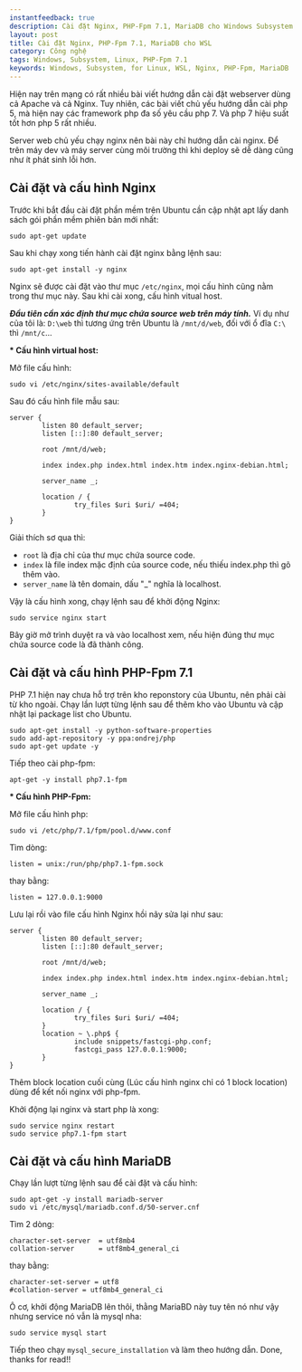 ```yaml
---
instantfeedback: true
description: Cài đặt Nginx, PHP-Fpm 7.1, MariaDB cho Windows Subsystem for Linux
layout: post
title: Cài đặt Nginx, PHP-Fpm 7.1, MariaDB cho WSL
category: Công nghệ
tags: Windows, Subsystem, Linux, PHP-Fpm 7.1
keywords: Windows, Subsystem, for Linux, WSL, Nginx, PHP-Fpm, MariaDB
---
```



Hiện nay trên mạng có rất nhiều bài viết hướng dẫn cài đặt webserver dùng cả Apache và cả Nginx. Tuy nhiên, các bài viết chủ yếu hướng dẫn cài php 5, mà hiện nay các framework php đa số yêu cầu php 7. Và php 7 hiệu suất tốt hơn php 5 rất nhiều.

Server web chủ yếu chạy nginx nên bài này chỉ hướng dẫn cài nginx. Để trên máy dev và máy server cùng môi trường thì khi deploy sẽ dễ dàng cũng như ít phát sinh lỗi hơn.

## Cài đặt và cấu hình Nginx

Trước khi bắt đầu cài đặt phần mềm trên Ubuntu cần cập nhật apt lấy danh sách gói phần mềm phiên bản mới nhất:

```
sudo apt-get update
```

Sau khi chạy xong tiến hành cài đặt nginx bằng lệnh sau:

```
sudo apt-get install -y nginx
```
Nginx sẽ được cài đặt vào thư mục `/etc/nginx`, mọi cấu hình cũng nằm trong thư mục này. Sau khi cài xong, cấu hình vitual host.

***Đầu tiên cần xác định thư mục chứa source web trên máy tính.***
Ví dụ như của tôi là: `D:\web` thì tương ứng trên Ubuntu là `/mnt/d/web`, đối với ổ đĩa `C:\` thì `/mnt/c`...

**\* Cấu hình virtual host:**

Mở file cấu hình:

```
sudo vi /etc/nginx/sites-available/default
```
Sau đó cấu hình file mẫu sau:
```
server {
        listen 80 default_server;
        listen [::]:80 default_server;

        root /mnt/d/web;

        index index.php index.html index.htm index.nginx-debian.html;

        server_name _;

        location / {
                try_files $uri $uri/ =404;
        }
}
```
Giải thích sơ qua thì:

- `root` là địa chỉ của thư mục chứa source code. 
- `index` là file index mặc định của source code, nếu thiếu index.php thì gõ thêm vào.
- `server_name` là tên domain, dấu "\_" nghĩa là localhost.

Vậy là cấu hình xong, chạy lệnh sau để khởi động Nginx:

```
sudo service nginx start
```

Bây giờ mở trình duyệt ra và vào localhost xem, nếu hiện đúng thư mục chứa source code là đã thành công.


## Cài đặt và cấu hình PHP-Fpm 7.1

PHP 7.1 hiện nay chưa hỗ trợ trên kho reponstory của Ubuntu, nên phải cài từ kho ngoài. Chạy lần lượt từng lệnh sau để thêm kho vào Ubuntu và cập nhật lại package list cho Ubuntu.

```
sudo apt-get install -y python-software-properties
sudo add-apt-repository -y ppa:ondrej/php
sudo apt-get update -y
```

Tiếp theo cài php-fpm:

```
apt-get -y install php7.1-fpm
```

**\* Cấu hình PHP-Fpm:**

Mở file cấu hình php:

```
sudo vi /etc/php/7.1/fpm/pool.d/www.conf
```

Tìm dòng:

```
listen = unix:/run/php/php7.1-fpm.sock
```

thay bằng:

```
listen = 127.0.0.1:9000
```

Lưu lại rồi vào file cấu hình Nginx hồi nãy sửa lại như sau:

```
server {
        listen 80 default_server;
        listen [::]:80 default_server;

        root /mnt/d/web;

        index index.php index.html index.htm index.nginx-debian.html;

        server_name _;

        location / {
                try_files $uri $uri/ =404;
        }
        location ~ \.php$ {
                include snippets/fastcgi-php.conf;
                fastcgi_pass 127.0.0.1:9000;
        }
}
```

Thêm block location cuối cùng (Lúc cấu hình nginx chỉ có 1 block location) dùng để kết nối nginx với php-fpm.

Khởi động lại nginx và start php là xong:

```
sudo service nginx restart
sudo service php7.1-fpm start
```

## Cài đặt và cấu hình MariaDB

Chạy lần lượt từng lệnh sau để cài đặt và cấu hình:

```
sudo apt-get -y install mariadb-server 
sudo vi /etc/mysql/mariadb.conf.d/50-server.cnf
```

Tìm 2 dòng:
```
character-set-server  = utf8mb4
collation-server      = utf8mb4_general_ci
```

thay bằng:

```
character-set-server = utf8 
#collation-server = utf8mb4_general_ci 
```

Ô cơ, khởi động MariaDB lên thôi, thằng MariaBD này tuy tên nó như vậy nhưng service nó vẫn là mysql nha:

```
sudo service mysql start
```

Tiếp theo chạy `mysql_secure_installation` và làm theo hướng dẫn. Done, thanks for read!!